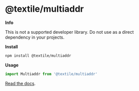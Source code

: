 # @textile/multiaddr

**Info**

This is not a supported developer library.
Do not use as a direct dependency in your projects.

**Install**

```bash
npm install @textile/multiaddr
```

**Usage**

```js
import Multiaddr from '@textile/multiaddr'
```

[Read the docs](https://textileio.github.io/js-textile/).
